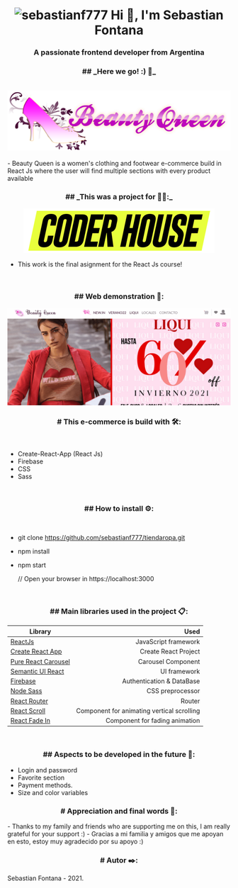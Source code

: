 <h1 align="center">
<img src="https://komarev.com/ghpvc/?username=sebastianf777&label=Profile%20views&color=0e75b6&style=flat" alt="sebastianf777" />
Hi 👋, I'm Sebastian Fontana
</h1>
<h3 align="center">A passionate frontend developer from Argentina</h3>
<h3 align="center">
## _Here we go! :) 🚀_
</h3>
<br>
<div align="center">
<img src="/src/assets/img/logo.png"/>
</div>
<br>
- Beauty Queen is a women's clothing and footwear e-commerce build in React Js where the user  will  find multiple sections with every product available
<br>
<h3 align="center">
## _This was a project for 👩‍💻:_ 
</h3>
<div align="center">
<img src="/src/assets/img/logo_coderhouse.png"/>
</div>

- This work is the final asignment for the React Js course!

<br>
<h3 align="center">
## Web demonstration 📄:
</h3>
<img src="tiendaRopa.gif"/>

<h3 align="center">
# This e-commerce is build with 🛠️:
</h3>
<br>

-  Create-React-App (React Js)
-  Firebase
-  CSS 
-  Sass

<br>
<h3 align="center">
## How to install ⚙️:
</h3>
<br>

- git clone https://github.com/sebastianf777/tiendaropa.git
- npm install
- npm start

	// Open your browser in https://localhost:3000
<br>
<h3 align="center">
## Main libraries used in the project 📋:
</h3>
<div align='center'>

| Library                                                          | Used                                       |
| ---------------------------------------------------------------- | ------------------------------------------:|
| [ReactJs](https://es.reactjs.org/)                               | JavaScript framework                       |
| [Create React App](https://github.com/facebook/create-react-app) | Create React Project                       |
| [Pure React Carousel](https://www.npmjs.com/package/pure-react-carousel)| Carousel Component                  |
| [Semantic UI React](https://react.semantic-ui.com/)              | UI framework                               |
| [Firebase](https://firebase.google.com/?hl=es)                   | Authentication & DataBase                  |
| [Node Sass](https://www.npmjs.com/package/node-sass)             | CSS preprocessor                           |
| [React Router](https://reactrouter.com/)                         | Router                                     |
| [React Scroll](https://www.npmjs.com/package/react-scroll)       | Component for animating vertical scrolling |
| [React Fade In](https://www.npmjs.com/package/react-fade-in)     | Component for fading animation             |

</div>
<br>

<h3 align="center">
## Aspects to be developed in the future 🔧:
</h3>

- Login and password
- Favorite section
- Payment methods.
- Size and color variables

<h3 align="center">
# Appreciation and final words 🎁:
</h3>
- Thanks to my family and friends who are supporting me on this, I am really grateful for your support :)
- Gracias a mi familia y amigos que me apoyan en esto, estoy muy agradecido por su apoyo :)

<br>

<h3 align="center">
# Autor ✒️:
</h3>


Sebastian Fontana - 2021.
